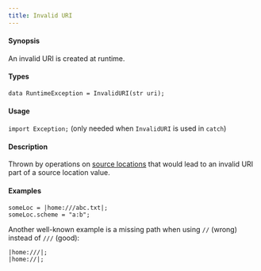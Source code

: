 ```yaml
---
title: Invalid URI
---
```


#### Synopsis

An invalid URI is created at runtime.

#### Types

`data RuntimeException = InvalidURI(str uri);`
       
#### Usage

`import Exception;` (only needed when `InvalidURI` is used in `catch`)

#### Description

Thrown by operations on [source locations]((Rascal:Values-Location)) that would 
lead to an invalid URI part of a source location value.

#### Examples

```rascal-shell,error
someLoc = |home:///abc.txt|;
someLoc.scheme = "a:b";
```

Another well-known example is a missing path when using `//` (wrong) instead of `///` (good):
```rascal-shell,error
|home:///|;
|home://|;
```
